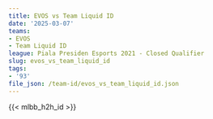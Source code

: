```yaml
---
title: EVOS vs Team Liquid ID
date: '2025-03-07'
teams:
- EVOS
- Team Liquid ID
league: Piala Presiden Esports 2021 - Closed Qualifier
slug: evos_vs_team_liquid_id
tags:
- '93'
file_json: /team-id/evos_vs_team_liquid_id.json
---
```


{{< mlbb_h2h_id >}}
